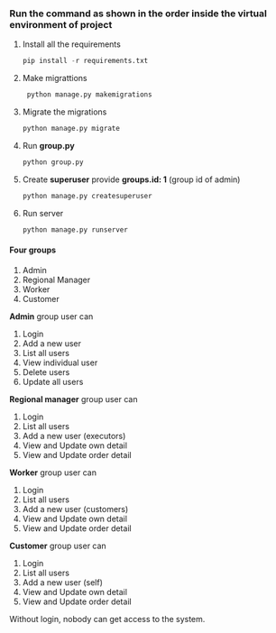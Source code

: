 ### Run the command as shown in the order inside the virtual environment of project
1. Install all the requirements
    ```python
    pip install -r requirements.txt
2. Make migrattions
    ```python
     python manage.py makemigrations
3. Migrate the migrations
    ```python
    python manage.py migrate
4. Run **group.py**
    ```python
    python group.py
5. Create **superuser** provide **groups.id: 1** (group id of admin)
    ```python
    python manage.py createsuperuser
6. Run server
    ```python
    python manage.py runserver

#### Four groups
1. Admin
2. Regional Manager
3. Worker
4. Customer

**Admin** group user can 
1. Login
2. Add a new user
3. List all users
4. View individual user
5. Delete users
6. Update all users


**Regional manager** group user can
1. Login
2. List all users
3. Add a new user (executors)
4. View and Update own detail
5. View and Update order detail


**Worker** group user can
1. Login
2. List all users
3. Add a new user (customers)
4. View and Update own detail
5. View and Update order detail


**Customer** group user can
1. Login
2. List all users
3. Add a new user (self)
4. View and Update own detail
5. View and Update order detail


Without login, nobody can get access to the system.
